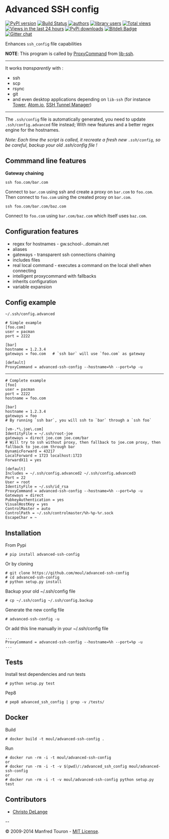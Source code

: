 Advanced SSH config
===================

[![PyPI version](https://badge.fury.io/py/advanced-ssh-config.png)](http://badge.fury.io/py/advanced-ssh-config)
[![Build Status](https://travis-ci.org/moul/advanced-ssh-config.png?branch=develop)](https://travis-ci.org/moul/advanced-ssh-config)
[![authors](https://sourcegraph.com/api/repos/github.com/moul/advanced-ssh-config/badges/authors.png)](https://sourcegraph.com/github.com/moul/advanced-ssh-config)
[![library users](https://sourcegraph.com/api/repos/github.com/moul/advanced-ssh-config/badges/library-users.png)](https://sourcegraph.com/github.com/moul/advanced-ssh-config)
[![Total views](https://sourcegraph.com/api/repos/github.com/moul/advanced-ssh-config/counters/views.png)](https://sourcegraph.com/github.com/moul/advanced-ssh-config)
[![Views in the last 24 hours](https://sourcegraph.com/api/repos/github.com/moul/advanced-ssh-config/counters/views-24h.png)](https://sourcegraph.com/github.com/moul/advanced-ssh-config)
[![PyPi downloads](https://pypip.in/d/advanced-ssh-config/badge.png)](https://crate.io/packages/advanced-ssh-config/)
[![Bitdeli Badge](https://d2weczhvl823v0.cloudfront.net/moul/advanced-ssh-config/trend.png)](https://bitdeli.com/free "Bitdeli Badge")
[![Gitter chat](https://badges.gitter.im/moul/advanced-ssh-config.png)](https://gitter.im/moul/advanced-ssh-config)


Enhances `ssh_config` file capabilities

**NOTE**: This program is called by [ProxyCommand](http://en.wikibooks.org/wiki/OpenSSH/Cookbook/Proxies_and_Jump_Hosts#ProxyCommand_with_Netcat) from [lib-ssh](https://www.libssh.org).

---

It works *transparently* with :

- ssh
- scp
- rsync
- git
- and even desktop applications depending on `lib-ssh` (for instance [Tower](http://www.git-tower.com), [Atom.io](https://atom.io), [SSH Tunnel Manager](http://projects.tynsoe.org/fr/stm/))

---

The `.ssh/config` file is automatically generated, you need to update `.ssh/config.advanced` file instead;
With new features and a better regex engine for the hostnames.

*Note: Each time the script is called, it recreate a fresh new `.ssh/config`, so be careful, backup your old .ssh/config file !*

Commmand line features
----------------------

**Gateway chaining**

    ssh foo.com/bar.com

Connect to `bar.com` using ssh and create a proxy on `bar.com` to `foo.com`. Then connect to `foo.com` using the created proxy on `bar.com`.

    ssh foo.com/bar.com/baz.com

Connect to `foo.com` using `bar.com/baz.com` which itself uses `baz.com`.

Configuration features
----------------------

- regex for hostnames - gw.school-*.*.domain.net
- aliases
- gateways - transparent ssh connections chaining
- includes files
- real local command - executes a command on the local shell when connecting
- intelligent proxycommand with fallbacks
- inherits configuration
- variable expansion

Config example
--------------

`~/.ssh/config.advanced`

    # Simple example
    [foo.com]
    user = pacman
    port = 2222

    [bar]
    hostname = 1.2.3.4
    gateways = foo.com   # `ssh bar` will use `foo.com` as gateway

    [default]
    ProxyCommand = advanced-ssh-config --hostname=%h --port=%p -u

---

    # Complete example
    [foo]
    user = pacman
    port = 2222
    hostname = foo.com

    [bar]
    hostname = 1.2.3.4
    gateways = foo
    # By running `ssh bar`, you will ssh to `bar` through a `ssh foo`

    [vm-.*\.joe\.com]
    IdentityFile = ~/.ssh/root-joe
    gateways = direct joe.com joe.com/bar
    # Will try to ssh without proxy, then fallback to joe.com proxy, then fallback to joe.com through bar
    DynamicForward = 43217
    LocalForward = 1723 localhost:1723
    ForwardX11 = yes

    [default]
    Includes = ~/.ssh/config.advanced2 ~/.ssh/config.advanced3
    Port = 22
    User = root
    IdentityFile = ~/.ssh/id_rsa
    ProxyCommand = advanced-ssh-config --hostname=%h --port=%p -u
    Gateways = direct
    PubkeyAuthentication = yes
    VisualHostKey = yes
    ControlMaster = auto
    ControlPath = ~/.ssh/controlmaster/%h-%p-%r.sock
    EscapeChar = ~


Installation
------------

From Pypi

    # pip install advanced-ssh-config

Or by cloning

    # git clone https://github.com/moul/advanced-ssh-config
    # cd advanced-ssh-config
    # python setup.py install

Backup your old ~/.ssh/config file

    # cp ~/.ssh/config ~/.ssh/config.backup

Generate the new config file

    # advanced-ssh-config -u

Or add this line manually in your ~/.ssh/config file

    ...
    ProxyCommand = advanced-ssh-config --hostname=%h --port=%p -u
    ...

Tests
-----

Install test dependencies and run tests

    # python setup.py test

Pep8

    # pep8 advanced_ssh_config | grep -v /tests/

Docker
------

Build

    # docker build -t moul/advanced-ssh-config .

Run

    # docker run -rm -i -t moul/advanced-ssh-config
    or
    # docker run -rm -i -t -v $(pwd)/:/advanced_ssh_config moul/advanced-ssh-config
    or
    # docker run -rm -i -t -v moul/advanced-ssh-config python setup.py test

Contributors
------------

- [Christo DeLange](https://github.com/dldinternet)

--

© 2009-2014 Manfred Touron - [MIT License](https://github.com/moul/advanced-ssh-config/blob/master/License.txt).
